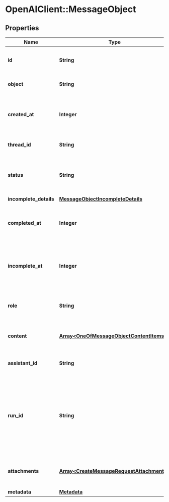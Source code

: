# OpenAIClient::MessageObject

## Properties
Name | Type | Description | Notes
------------ | ------------- | ------------- | -------------
**id** | **String** | The identifier, which can be referenced in API endpoints. | 
**object** | **String** | The object type, which is always &#x60;thread.message&#x60;. | 
**created_at** | **Integer** | The Unix timestamp (in seconds) for when the message was created. | 
**thread_id** | **String** | The [thread](/docs/api-reference/threads) ID that this message belongs to. | 
**status** | **String** | The status of the message, which can be either &#x60;in_progress&#x60;, &#x60;incomplete&#x60;, or &#x60;completed&#x60;. | 
**incomplete_details** | [**MessageObjectIncompleteDetails**](MessageObjectIncompleteDetails.md) |  | 
**completed_at** | **Integer** | The Unix timestamp (in seconds) for when the message was completed. | 
**incomplete_at** | **Integer** | The Unix timestamp (in seconds) for when the message was marked as incomplete. | 
**role** | **String** | The entity that produced the message. One of &#x60;user&#x60; or &#x60;assistant&#x60;. | 
**content** | [**Array&lt;OneOfMessageObjectContentItems&gt;**](.md) | The content of the message in array of text and/or images. | 
**assistant_id** | **String** | If applicable, the ID of the [assistant](/docs/api-reference/assistants) that authored this message. | 
**run_id** | **String** | The ID of the [run](/docs/api-reference/runs) associated with the creation of this message. Value is &#x60;null&#x60; when messages are created manually using the create message or create thread endpoints. | 
**attachments** | [**Array&lt;CreateMessageRequestAttachments&gt;**](CreateMessageRequestAttachments.md) | A list of files attached to the message, and the tools they were added to. | 
**metadata** | [**Metadata**](Metadata.md) |  | 

